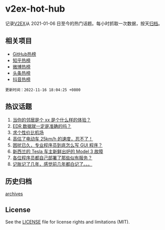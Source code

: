 # v2ex-hot-hub

 记录[V2EX](https://www.v2ex.com/)从 2021-01-06 日至今的热门话题。每小时抓取一次数据，按天[归档](archives)。
 
 ## 相关项目

- [GitHub热榜](https://github.com/lonnyzhang423/github-hot-hub)
- [知乎热榜](https://github.com/lonnyzhang423/zhihu-hot-hub)
- [微博热榜](https://github.com/lonnyzhang423/weibo-hot-hub)
- [头条热榜](https://github.com/lonnyzhang423/toutiao-hot-hub)
- [抖音热榜](https://github.com/lonnyzhang423/douyin-hot-hub)


 `更新时间：2022-11-16 18:04:25 +0800`

## 热议话题

1. [当你的邻居是个 xx 是个什么样的体验？](https://www.v2ex.com/t/895594)
1. [EDR 数据就一定是准确的吗？](https://www.v2ex.com/t/895558)
1. [求个性价比机场](https://www.v2ex.com/t/895634)
1. [高估了电动车 25km/h 的速度，忍不了！](https://www.v2ex.com/t/895489)
1. [困扰已久，专业程序员到底怎么写 GUI 程序？](https://www.v2ex.com/t/895484)
1. [新西兰的 Tesla 车主新鲜出炉的 Model 3 故障](https://www.v2ex.com/t/895638)
1. [各位程序员都自己部署了那些似有服务？](https://www.v2ex.com/t/895498)
1. [记账记了几年，感觉前几年都白记了。。。](https://www.v2ex.com/t/895613)

## 历史归档

[archives](archives)

## License

See the [LICENSE](LICENSE) file for license rights and limitations (MIT).
